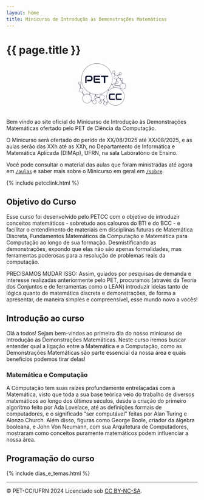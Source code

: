 ```yaml
--- 
layout: home
title: Minicurso de Introdução às Demonstrações Matemáticas
---
```



# {{ page.title }}

<div style="text-align: center;">
<img alt="Logo do PET-CC" src="assets/images/logo-petcc.png" width="125" height="auto">
</div>
<br>

Bem vindo ao site oficial do Minicurso de Introdução às Demonstrações Matemáticas ofertado pelo PET de Ciência da Computação.

O Minicurso será ofertado do perído de XX/08/2025 até XX/08/2025, e as aulas serão das XXh até as XXh, no
Departamento de Informática e Matemática Aplicada (DIMAp), UFRN, na sala Laboratório de Ensino.

Você pode consultar o material das aulas que foram ministradas até agora em [`/aulas`](/aulas.md) e saber mais sobre o Minicurso em geral em [`/sobre`](/sobre.md).

{% include petcclink.html %}

## Objetivo do Curso

Esse curso foi desenvolvido pelo PETCC com o objetivo de introduzir conceitos matemáticos - sobretudo aos calouros do BTI e do BCC - e facilitar o entendimento de materiais em disciplinas futuras de Matemática Discreta, Fundamentos Matemáticos da Computação e Matemática para Computação ao longo de sua formação. Desmistificando as demonstrações, expondo que elas não são apenas formalidades, mas ferramentas poderosas para a resolução de problemas reais da computação.

PRECISAMOS MUDAR ISSO:
Assim, guiados por pesquisas de demanda e interesse realizadas anteriormente pelo PET, procuramos (através da Teoria dos Conjuntos e de ferramentas como o LEAN) introduzir ideias tanto de lógica quanto de matemática discreta e demonstrações, de forma a apresentar, de maneira simples e compreensível, esse mundo novo a vocês!

## Introdução ao curso
Olá a todos! Sejam bem-vindos ao primeiro dia do nosso minicurso de Introdução às Demonstrações Matemáticas. Neste curso iremos buscar entender qual a ligação entre a Matemática e a Computação, como as Demonstrações Matemáticas são parte essencial da nossa área e quais benefícios podemos tirar delas! 

### Matemática e Computação
A Computação tem suas raízes profundamente entrelaçadas com a Matemática, visto que toda a sua base teórica veio do trabalho de diversos matemáticos ao longo dos últimos séculos, desde a criação do primeiro algoritmo feito por Ada Lovelace, até as definições formais de computadores, e o significado  “ser computável” feitas por Alan Turing e Alonzo Church. Além disso, figuras como George Boole, criador da álgebra booleana, e John Von Neumann, com sua Arquitetura de Computadores, mostraram como conceitos puramente matemáticos podem influenciar a nossa área.

## Programação do curso

{% include dias_e_temas.html %}

---
<div class="small center">
<p>&copy; PET-CC/UFRN 2024 Licenciado sob <a href="https://creativecommons.org/licenses/by-nc-sa/4.0/deed.pt-br">CC BY-NC-SA</a>.</p>
</div>
